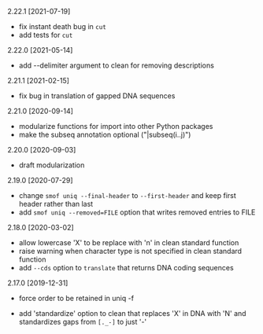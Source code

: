 2.22.1 [2021-07-19]

  * fix instant death bug in `cut`
  * add tests for `cut`

2.22.0 [2021-05-14]

  * add --delimiter argument to clean for removing descriptions 

2.21.1 [2021-02-15]

  * fix bug in translation of gapped DNA sequences

2.21.0 [2020-09-14]

  * modularize functions for import into other Python packages
  * make the subseq annotation optional ("|subseq(i..j)")

2.20.0 [2020-09-03]

  * draft modularization

2.19.0 [2020-07-29]

  * change `smof uniq --final-header` to `--first-header` and keep first header
    rather than last
  * add `smof uniq --removed=FILE` option that writes removed entries to FILE

2.18.0 [2020-03-02]

  * allow lowercase 'X' to be replace with 'n' in clean standard function
  * raise warning when character type is not specified in clean standard function
  * add `--cds` option to `translate` that returns DNA coding sequences

2.17.0 [2019-12-31]

  * force order to be retained in uniq -f

  * add 'standardize' option to clean that replaces 'X' in DNA with 'N' and
    standardizes gaps from `[._-]` to just '-' 
